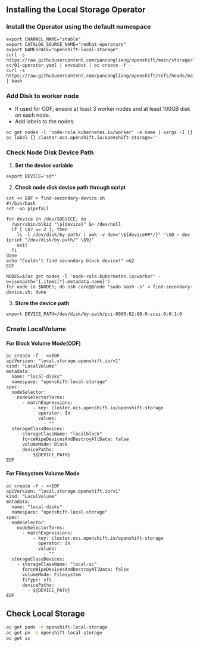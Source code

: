 
## Installing the Local Storage Operator

### Install the Operator using the default namespace

```
export CHANNEL_NAME="stable"
export CATALOG_SOURCE_NAME="redhat-operators"
export NAMESPACE="openshift-local-storage"
curl -s https://raw.githubusercontent.com/pancongliang/openshift/main/storage/local-sc/01-operator.yaml | envsubst | oc create -f -
curl -s https://raw.githubusercontent.com/pancongliang/openshift/refs/heads/main/operator/approve_ip.sh | bash
```

### Add Disk to worker node

- If used for ODF, ensure at least 3 worker nodes and at least 100GB disk on each node.
- Add labels to the nodes:

```
oc get nodes -l 'node-role.kubernetes.io/worker' -o name | xargs -I {} oc label {} cluster.ocs.openshift.io/openshift-storage=''
```

### Check Node Disk Device Path

1. **Set the device variable**
```
export DEVICE='sd*'
```

2. **Check node disk device path through script**
```
cat << EOF > find-secondary-device.sh
#!/bin/bash
set -uo pipefail

for device in /dev/$DEVICE; do
  /usr/sbin/blkid "\${device}" &> /dev/null
  if [ \$? == 2 ]; then
    ls -l /dev/disk/by-path/ | awk -v dev="\${device##*/}" '\$0 ~ dev {print "/dev/disk/by-path/" \$9}'
    exit
  fi
done
echo "Couldn't find secondary block device!" >&2
EOF

NODES=$(oc get nodes -l 'node-role.kubernetes.io/worker' -o=jsonpath='{.items[*].metadata.name}')
for node in $NODES; do ssh core@$node "sudo bash -s" < find-secondary-device.sh; done
```

3. **Store the device path**
```
export DEVICE_PATH=/dev/disk/by-path/pci-0000:02:00.0-scsi-0:0:1:0
``` 

### Create LocalVolume

#### For Block Volume Mode(ODF)

```
oc create -f - <<EOF
apiVersion: "local.storage.openshift.io/v1"
kind: "LocalVolume"
metadata:
  name: "local-disks"
  namespace: "openshift-local-storage"
spec:
  nodeSelector:
    nodeSelectorTerms:
      - matchExpressions:
          - key: cluster.ocs.openshift.io/openshift-storage
            operator: In
            values:
              - ""
  storageClassDevices:
    - storageClassName: "localblock"
      forceWipeDevicesAndDestroyAllData: false
      volumeMode: Block
      devicePaths:
        - ${DEVICE_PATH}
EOF
```

#### For Filesystem Volume Mode

```
oc create -f - <<EOF
apiVersion: "local.storage.openshift.io/v1"
kind: "LocalVolume"
metadata:
  name: "local-disks"
  namespace: "openshift-local-storage"
spec:
  nodeSelector:
    nodeSelectorTerms:
      - matchExpressions:
          - key: cluster.ocs.openshift.io/openshift-storage
            operator: In
            values:
              - ""
  storageClassDevices:
    - storageClassName: "local-sc"
      forceWipeDevicesAndDestroyAllData: false
      volumeMode: Filesystem
      fsType: xfs
      devicePaths:
        - ${DEVICE_PATH}
EOF
```

## Check Local Storage

```bash
oc get pods -n openshift-local-storage
oc get pv -n openshift-local-storage
oc get sc
```
